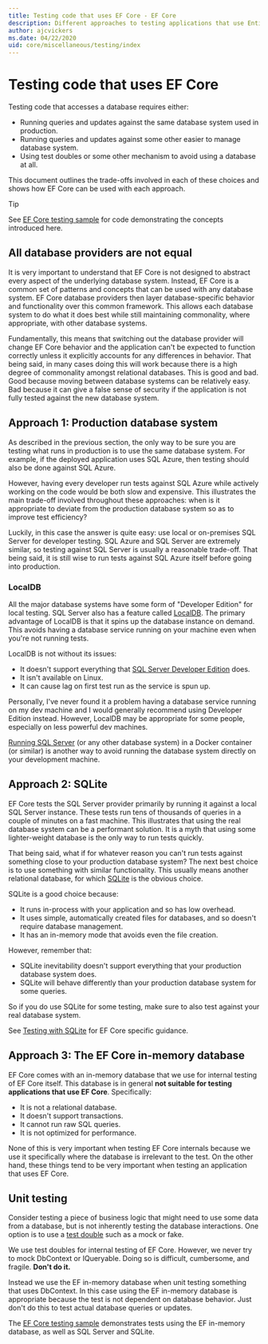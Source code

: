 ```yaml
---
title: Testing code that uses EF Core - EF Core
description: Different approaches to testing applications that use Entity Framework Core
author: ajcvickers
ms.date: 04/22/2020
uid: core/miscellaneous/testing/index
---
```

# Testing code that uses EF Core

Testing code that accesses a database requires either:
* Running queries and updates against the same database system used in production.
* Running queries and updates against some other easier to manage database system.
* Using test doubles or some other mechanism to avoid using a database at all.

This document outlines the trade-offs involved in each of these choices and shows how EF Core can be used with each approach.  

> [!TIP]
> See [EF Core testing sample](xref:core/miscellaneous/testing/testing-sample) for code demonstrating the concepts introduced here. 

## All database providers are not equal

It is very important to understand that EF Core is not designed to abstract every aspect of the underlying database system.
Instead, EF Core is a common set of patterns and concepts that can be used with any database system.
EF Core database providers then layer database-specific behavior and functionality over this common framework.
This allows each database system to do what it does best while still maintaining commonality, where appropriate, with other database systems. 

Fundamentally, this means that switching out the database provider will change EF Core behavior and the application can't be expected to function correctly unless it explicitly accounts for any differences in behavior.
That being said, in many cases doing this will work because there is a high degree of commonality amongst relational databases.
This is good and bad.
Good because moving between database systems can be relatively easy.
Bad because it can give a false sense of security if the application is not fully tested against the new database system.  

## Approach 1: Production database system

As described in the previous section, the only way to be sure you are testing what runs in production is to use the same database system.
For example, if the deployed application uses SQL Azure, then testing should also be done against SQL Azure.

However, having every developer run tests against SQL Azure while actively working on the code would be both slow and expensive.
This illustrates the main trade-off involved throughout these approaches: when is it appropriate to deviate from the production database system so as to improve test efficiency?

Luckily, in this case the answer is quite easy: use local or on-premises SQL Server for developer testing.
SQL Azure and SQL Server are extremely similar, so testing against SQL Server is usually a reasonable trade-off.
That being said, it is still wise to run tests against SQL Azure itself before going into production.
 
### LocalDB 

All the major database systems have some form of "Developer Edition" for local testing.
SQL Server also has a feature called [LocalDB](/sql/database-engine/configure-windows/sql-server-express-localdb?view=sql-server-ver15).
The primary advantage of LocalDB is that it spins up the database instance on demand.
This avoids having a database service running on your machine even when you're not running tests.

LocalDB is not without its issues:
* It doesn't support everything that [SQL Server Developer Edition](/sql/sql-server/editions-and-components-of-sql-server-2016?view=sql-server-ver15) does.
* It isn't available on Linux.
* It can cause lag on first test run as the service is spun up.

Personally, I've never found it a problem having a database service running on my dev machine and I would generally recommend using Developer Edition instead.
However, LocalDB may be appropriate for some people, especially on less powerful dev machines.

[Running SQL Server](/sql/linux/quickstart-install-connect-docker?view=sql-server-ver15) (or any other database system) in a Docker container (or similar) is another way to avoid running the database system directly on your development machine.  

## Approach 2: SQLite

EF Core tests the SQL Server provider primarily by running it against a local SQL Server instance.
These tests run tens of thousands of queries in a couple of minutes on a fast machine.
This illustrates that using the real database system can be a performant solution.
It is a myth that using some lighter-weight database is the only way to run tests quickly.

That being said, what if for whatever reason you can't run tests against something close to your production database system?
The next best choice is to use something with similar functionality.
This usually means another relational database, for which [SQLite](https://sqlite.org/index.html) is the obvious choice.

SQLite is a good choice because:
* It runs in-process with your application and so has low overhead.
* It uses simple, automatically created files for databases, and so doesn't require database management.
* It has an in-memory mode that avoids even the file creation.

However, remember that:
* SQLite inevitability doesn't support everything that your production database system does.
* SQLite will behave differently than your production database system for some queries.

So if you do use SQLite for some testing, make sure to also test against your real database system.

See [Testing with SQLite](xref:core/miscellaneous/testing/sqlite) for EF Core specific guidance. 

## Approach 3: The EF Core in-memory database

EF Core comes with an in-memory database that we use for internal testing of EF Core itself.
This database is in general **not suitable for testing applications that use EF Core**. Specifically:

* It is not a relational database.
* It doesn't support transactions.
* It cannot run raw SQL queries.
* It is not optimized for performance.

None of this is very important when testing EF Core internals because we use it specifically where the database is irrelevant to the test.
On the other hand, these things tend to be very important when testing an application that uses EF Core.

## Unit testing

Consider testing a piece of business logic that might need to use some data from a database, but is not inherently testing the database interactions.
One option is to use a [test double](https://en.wikipedia.org/wiki/Test_double) such as a mock or fake.

We use test doubles for internal testing of EF Core.
However, we never try to mock DbContext or IQueryable.
Doing so is difficult, cumbersome, and fragile.
**Don't do it.**

Instead we use the EF in-memory database when unit testing something that uses DbContext.
In this case using the EF in-memory database is appropriate because the test is not dependent on database behavior.
Just don't do this to test actual database queries or updates.   

The [EF Core testing sample](xref:core/miscellaneous/testing/testing-sample) demonstrates tests using the EF in-memory database, as well as SQL Server and SQLite. 
